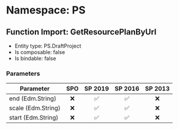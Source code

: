 # Namespace: PS

## Function Import: GetResourcePlanByUrl

- Entity type: PS.DraftProject
- Is composable: false
- Is bindable: false

### Parameters

Parameter | SPO | SP 2019 | SP 2016 | SP 2013
----------|:---:|:-------:|:-------:|:-------:
end (Edm.String) | ❌ | ✅ | ✅ | ❌
scale (Edm.String) | ❌ | ✅ | ✅ | ❌
start (Edm.String) | ❌ | ✅ | ✅ | ❌